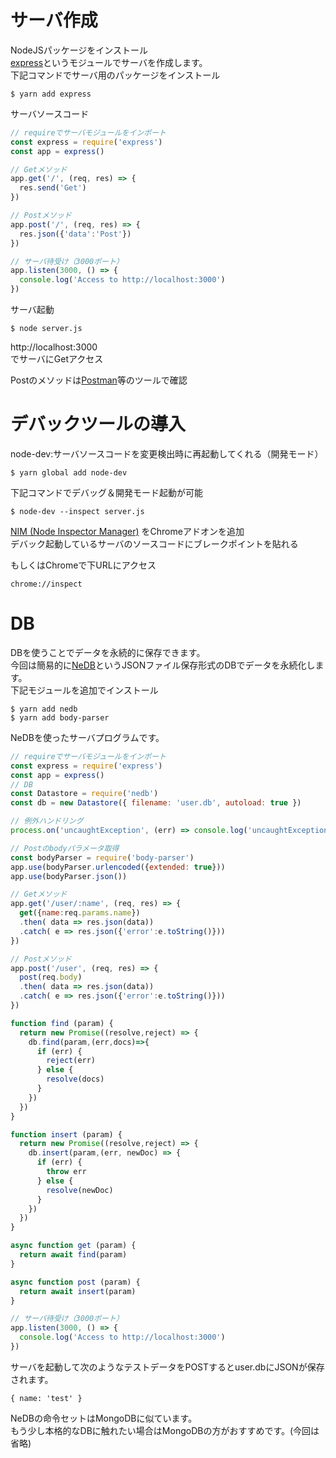 # サーバ作成

NodeJSパッケージをインストール  
[express](http://expressjs.com/ja/)というモジュールでサーバを作成します。  
下記コマンドでサーバ用のパッケージをインストール

```
$ yarn add express
```

サーバソースコード

```server.js
// requireでサーバモジュールをインポート
const express = require('express')
const app = express()

// Getメソッド
app.get('/', (req, res) => {
  res.send('Get')
})

// Postメソッド
app.post('/', (req, res) => {
  res.json({'data':'Post'})
})

// サーバ待受け（3000ポート）
app.listen(3000, () => {
  console.log('Access to http://localhost:3000')
})
```

サーバ起動

```
$ node server.js
```

http://localhost:3000  
でサーバにGetアクセス  
  
Postのメソッドは[Postman](https://chrome.google.com/webstore/detail/postman/fhbjgbiflinjbdggehcddcbncdddomop?hl=ja)等のツールで確認


# デバックツールの導入
node-dev:サーバソースコードを変更検出時に再起動してくれる（開発モード）

```
$ yarn global add node-dev
```

下記コマンドでデバッグ＆開発モード起動が可能

```
$ node-dev --inspect server.js
```

[NIM (Node Inspector Manager)](https://chrome.google.com/webstore/detail/nodejs-v8-inspector-manag/gnhhdgbaldcilmgcpfddgdbkhjohddkj/related)
をChromeアドオンを追加  
デバック起動しているサーバのソースコードにブレークポイントを貼れる  
  
もしくはChromeで下URLにアクセス  

```
chrome://inspect
```

# DB

DBを使うことでデータを永続的に保存できます。  
今回は簡易的に[NeDB](https://github.com/louischatriot/nedb)というJSONファイル保存形式のDBでデータを永続化します。  
下記モジュールを追加でインストール  

```
$ yarn add nedb
$ yarn add body-parser
```

NeDBを使ったサーバプログラムです。

```serverWithDB.js
// requireでサーバモジュールをインポート
const express = require('express')
const app = express()
// DB
const Datastore = require('nedb')
const db = new Datastore({ filename: 'user.db', autoload: true })

// 例外ハンドリング
process.on('uncaughtException', (err) => console.log('uncaughtException => ' + err))

// Postのbodyパラメータ取得
const bodyParser = require('body-parser')
app.use(bodyParser.urlencoded({extended: true}))
app.use(bodyParser.json())

// Getメソッド
app.get('/user/:name', (req, res) => {
  get({name:req.params.name})
  .then( data => res.json(data))
  .catch( e => res.json({'error':e.toString()}))
})

// Postメソッド
app.post('/user', (req, res) => {
  post(req.body)
  .then( data => res.json(data))
  .catch( e => res.json({'error':e.toString()}))
})

function find (param) {
  return new Promise((resolve,reject) => {
    db.find(param,(err,docs)=>{
      if (err) {
        reject(err)
      } else {
        resolve(docs)
      }
    })    
  })
}

function insert (param) {
  return new Promise((resolve,reject) => {
    db.insert(param,(err, newDoc) => {
      if (err) {
        throw err
      } else {
        resolve(newDoc)
      }  
    })
  })  
}

async function get (param) {
  return await find(param)
}

async function post (param) {
  return await insert(param)
}

// サーバ待受け（3000ポート）
app.listen(3000, () => {
  console.log('Access to http://localhost:3000')
})
```

サーバを起動して次のようなテストデータをPOSTするとuser.dbにJSONが保存されます。

```
{ name: 'test' }
```

NeDBの命令セットはMongoDBに似ています。  
もう少し本格的なDBに触れたい場合はMongoDBの方がおすすめです。(今回は省略)  